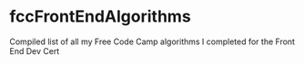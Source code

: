 # fccFrontEndAlgorithms
Compiled list of all my Free Code Camp algorithms I completed for the Front End Dev Cert
